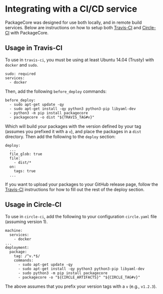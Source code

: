 Integrating with a CI/CD service
================================

PackageCore was designed for use both locally, and in remote build services.
Below are instructions on how to setup both [Travis-CI](#travis-ci-usage) and 
[Circle-CI](#circle-ci-usage) with PackageCore.


<a name="travis-ci-usage"></a> Usage in Travis-CI
-------------------------------------------------

To use in `travis-ci`, you must be using at least Ubuntu 14.04 (Trusty) with
`docker` and `sudo`. 

```
sudo: required
services:
  - docker
```

Then, add the following `before_deploy` commands:

```
before_deploy:
  - sudo apt-get update -qy
  - sudo apt-get install -qy python3 python3-pip libyaml-dev
  - python3 -m pip install packagecore
  - packagecore -o dist "${TRAVIS_TAG#v}"
```

Which will build your packages with the version defined by your tag (assumes
you prefixed it with a `v`), and place the packages in a `dist` directory. Then
add the following to the `deploy` section:

```
deploy:
  ...
  file_glob: true
  file:
    - dist/*
  on:
    tags: true
  ...
```

If you want to upload your packages to your GitHub release page, follow the
[Travis-CI](https://docs.travis-ci.com/user/deployment/releases/) instructions
for how to fill out the rest of the deploy section.



<a name="circle-ci-usage"></a>Usage in Circle-CI
------------------------------------------------

To use in `circle-ci`, add the following to your configuration `circle.yaml`
file (assuming version 1).

```
machine:
  services:
    - docker
...
deployment:
  package:
    tag: /^v.*$/
    commands:
      - sudo apt-get update -qy
      - sudo apt-get install -qy python3 python3-pip libyaml-dev
      - sudo python3 -m pip install packagecore
      - packagecore -o "${CIRCLE_ARTIFACTS}" "${CIRCLE_TAG#v}"
```

The above assumes that you prefix your version tags with a `v` (e.g.,
`v1.2.3`).
